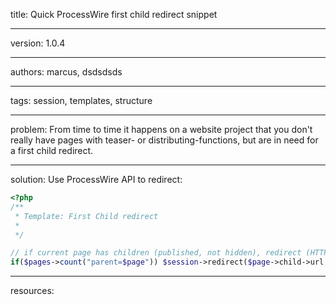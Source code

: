 title: Quick ProcessWire first child redirect snippet

----

version: 1.0.4

----

authors: marcus, dsdsdsds

----

tags: session, templates, structure

----

problem:
From time to time it happens on a website project that you don't really have pages with teaser- or distributing-functions, but are in need for a first child redirect.

----

solution:
Use ProcessWire API to redirect:

```PHP
<?php
/**
 * Template: First Child redirect
 *
 */

// if current page has children (published, not hidden), redirect (HTTP 302) to its first child
if($pages->count("parent=$page")) $session->redirect($page->child->url, false);
```

----

resources:
